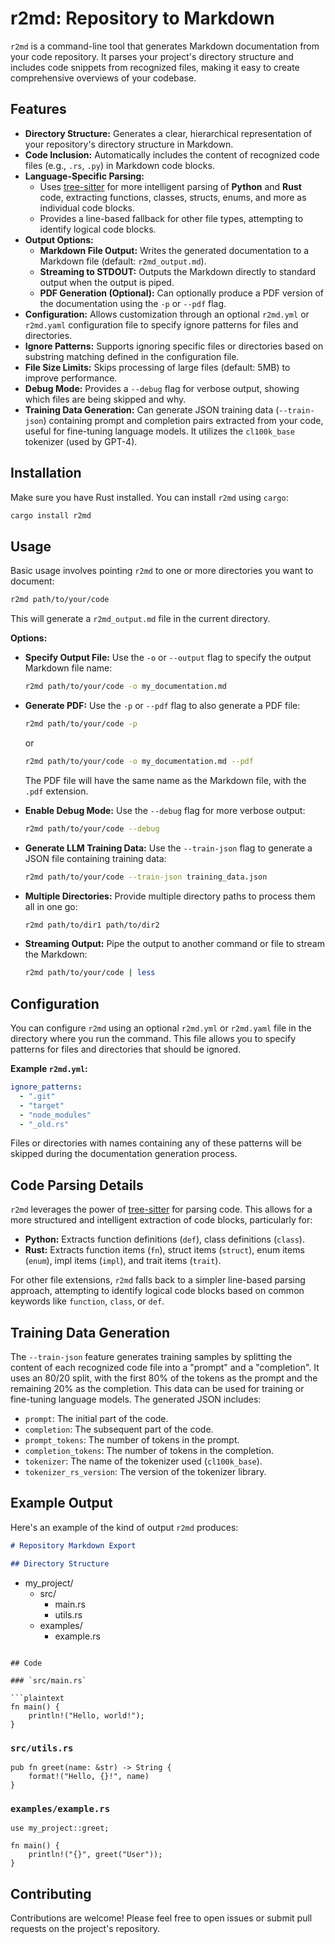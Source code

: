 # r2md: Repository to Markdown

`r2md` is a command-line tool that generates Markdown documentation from your code repository. It parses your project's directory structure and includes code snippets from recognized files, making it easy to create comprehensive overviews of your codebase.

## Features

*   **Directory Structure:** Generates a clear, hierarchical representation of your repository's directory structure in Markdown.
*   **Code Inclusion:** Automatically includes the content of recognized code files (e.g., `.rs`, `.py`) in Markdown code blocks.
*   **Language-Specific Parsing:**
    *   Uses [tree-sitter](https://tree-sitter.github.io/) for more intelligent parsing of **Python** and **Rust** code, extracting functions, classes, structs, enums, and more as individual code blocks.
    *   Provides a line-based fallback for other file types, attempting to identify logical code blocks.
*   **Output Options:**
    *   **Markdown File Output:** Writes the generated documentation to a Markdown file (default: `r2md_output.md`).
    *   **Streaming to STDOUT:**  Outputs the Markdown directly to standard output when the output is piped.
    *   **PDF Generation (Optional):**  Can optionally produce a PDF version of the documentation using the `-p` or `--pdf` flag.
*   **Configuration:** Allows customization through an optional `r2md.yml` or `r2md.yaml` configuration file to specify ignore patterns for files and directories.
*   **Ignore Patterns:** Supports ignoring specific files or directories based on substring matching defined in the configuration file.
*   **File Size Limits:** Skips processing of large files (default: 5MB) to improve performance.
*   **Debug Mode:** Provides a `--debug` flag for verbose output, showing which files are being skipped and why.
*   **Training Data Generation:**  Can generate JSON training data (`--train-json`) containing prompt and completion pairs extracted from your code, useful for fine-tuning language models. It utilizes the `cl100k_base` tokenizer (used by GPT-4).

## Installation

Make sure you have Rust installed. You can install `r2md` using `cargo`:

```bash
cargo install r2md
```

## Usage

Basic usage involves pointing `r2md` to one or more directories you want to document:

```bash
r2md path/to/your/code
```

This will generate a `r2md_output.md` file in the current directory.

**Options:**

*   **Specify Output File:** Use the `-o` or `--output` flag to specify the output Markdown file name:

    ```bash
    r2md path/to/your/code -o my_documentation.md
    ```

*   **Generate PDF:** Use the `-p` or `--pdf` flag to also generate a PDF file:

    ```bash
    r2md path/to/your/code -p
    ```
    or
    ```bash
    r2md path/to/your/code -o my_documentation.md --pdf
    ```
    The PDF file will have the same name as the Markdown file, with the `.pdf` extension.

*   **Enable Debug Mode:** Use the `--debug` flag for more verbose output:

    ```bash
    r2md path/to/your/code --debug
    ```

*   **Generate LLM Training Data:** Use the `--train-json` flag to generate a JSON file containing training data:

    ```bash
    r2md path/to/your/code --train-json training_data.json
    ```

*   **Multiple Directories:** Provide multiple directory paths to process them all in one go:

    ```bash
    r2md path/to/dir1 path/to/dir2
    ```

*   **Streaming Output:** Pipe the output to another command or file to stream the Markdown:

    ```bash
    r2md path/to/your/code | less
    ```

## Configuration

You can configure `r2md` using an optional `r2md.yml` or `r2md.yaml` file in the directory where you run the command. This file allows you to specify patterns for files and directories that should be ignored.

**Example `r2md.yml`:**

```yaml
ignore_patterns:
  - ".git"
  - "target"
  - "node_modules"
  - "_old.rs"
```

Files or directories with names containing any of these patterns will be skipped during the documentation generation process.

## Code Parsing Details

`r2md` leverages the power of [tree-sitter](https://tree-sitter.github.io/) for parsing code. This allows for a more structured and intelligent extraction of code blocks, particularly for:

*   **Python:** Extracts function definitions (`def`), class definitions (`class`).
*   **Rust:** Extracts function items (`fn`), struct items (`struct`), enum items (`enum`), impl items (`impl`), and trait items (`trait`).

For other file extensions, `r2md` falls back to a simpler line-based parsing approach, attempting to identify logical code blocks based on common keywords like `function`, `class`, or `def`.

## Training Data Generation

The `--train-json` feature generates training samples by splitting the content of each recognized code file into a "prompt" and a "completion". It uses an 80/20 split, with the first 80% of the tokens as the prompt and the remaining 20% as the completion. This data can be used for training or fine-tuning language models. The generated JSON includes:

*   `prompt`: The initial part of the code.
*   `completion`: The subsequent part of the code.
*   `prompt_tokens`: The number of tokens in the prompt.
*   `completion_tokens`: The number of tokens in the completion.
*   `tokenizer`: The name of the tokenizer used (`cl100k_base`).
*   `tokenizer_rs_version`: The version of the tokenizer library.

## Example Output

Here's an example of the kind of output `r2md` produces:

```markdown
# Repository Markdown Export

## Directory Structure

```
- my_project/
  - src/
    - main.rs
    - utils.rs
  - examples/
    - example.rs
```

## Code

### `src/main.rs`

```plaintext
fn main() {
    println!("Hello, world!");
}
```

### `src/utils.rs`

```plaintext
pub fn greet(name: &str) -> String {
    format!("Hello, {}!", name)
}
```

### `examples/example.rs`

```plaintext
use my_project::greet;

fn main() {
    println!("{}", greet("User"));
}
```

## Contributing

Contributions are welcome! Please feel free to open issues or submit pull requests on the project's repository.